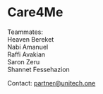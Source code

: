 
# Care4Me 


Teammates:<br>
Heaven Bereket<br>
Nabi Amanuel<br>
Raffi Avakian<br>
Saron Zeru<br>
Shannet Fessehazion<br>

Contact: partner@unitech.one

